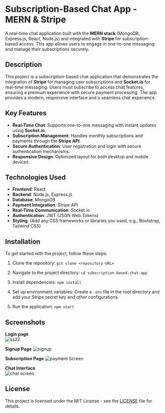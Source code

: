 ﻿# Subscription-Based Chat App - MERN & Stripe

A real-time chat application built with the **MERN stack** (MongoDB, Express.js, React, Node.js) and integrated with **Stripe** for subscription-based access. This app allows users to engage in one-to-one messaging and manage their subscriptions securely.

## Description

This project is a subscription-based chat application that demonstrates the integration of **Stripe** for managing user subscriptions and **Socket.io** for real-time messaging. Users must subscribe to access chat features, ensuring a premium experience with secure payment processing. The app provides a modern, responsive interface and a seamless chat experience.

## Key Features

- **Real-Time Chat**: Supports one-to-one messaging with instant updates using **Socket.io**.
- **Subscription Management**: Handles monthly subscriptions and payments through the **Stripe API**.
- **Secure Authentication**: User registration and login with secure authentication mechanisms.
- **Responsive Design**: Optimized layout for both desktop and mobile devices.

## Technologies Used

- **Frontend**: React
- **Backend**: Node.js, Express.js
- **Database**: MongoDB
- **Payment Integration**: Stripe API
- **Real-Time Communication**: Socket.io
- **Authentication**: JWT (JSON Web Tokens)
- **Styling**: (Add any CSS frameworks or libraries you used, e.g., Bootstrap, Tailwind CSS)

## Installation

To get started with the project, follow these steps:

1. Clone the repository:
   `git clone <repository-URL>`

2. Navigate to the project directory:
   `cd subscription-based-chat-app`

3. Install dependencies:
   `npm install`

4. Set up environment variables:
   Create a `.env` file in the root directory and add your Stripe secret key and other configurations.

5. Run the application:
   `npm start`

## Screenshots

**Login page**  
![ss22](https://github.com/user-attachments/assets/8ac47a2e-a437-4f16-ba7b-9c0b784e4221)

**Signup Page** 
![signup](https://github.com/user-attachments/assets/d5a6c931-cc73-479f-a45c-7beed0e850ab)

**Subscription Page** 
![payment Screen](https://github.com/user-attachments/assets/5edeebba-6111-4b13-9f5c-7f94742541a4)

**Chat Interface**  
![chat screen](https://github.com/user-attachments/assets/c94a7159-454e-45e8-97d2-f5958a05086e)

## License

This project is licensed under the MIT License - see the [LICENSE](LICENSE) file for details.
